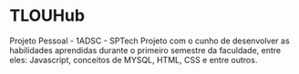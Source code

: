 # TLOUHub
Projeto Pessoal - 1ADSC - SPTech
Projeto com o cunho de desenvolver as habilidades aprendidas durante o primeiro semestre da faculdade, entre eles: Javascript, conceitos de MYSQL, HTML, CSS e entre outros. 
